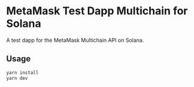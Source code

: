 # MetaMask Test Dapp Multichain for Solana

A test dapp for the MetaMask Multichain API on Solana.

## Usage

```bash
yarn install
yarn dev
```
